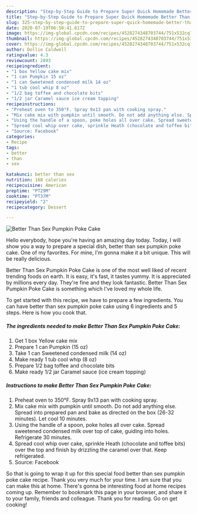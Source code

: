 ```yaml
---
description: "Step-by-Step Guide to Prepare Super Quick Homemade Better Than Sex Pumpkin Poke Cake"
title: "Step-by-Step Guide to Prepare Super Quick Homemade Better Than Sex Pumpkin Poke Cake"
slug: 325-step-by-step-guide-to-prepare-super-quick-homemade-better-than-sex-pumpkin-poke-cake
date: 2020-07-19T06:50:41.617Z
image: https://img-global.cpcdn.com/recipes/4528274348703744/751x532cq70/better-than-sex-pumpkin-poke-cake-recipe-main-photo.jpg
thumbnail: https://img-global.cpcdn.com/recipes/4528274348703744/751x532cq70/better-than-sex-pumpkin-poke-cake-recipe-main-photo.jpg
cover: https://img-global.cpcdn.com/recipes/4528274348703744/751x532cq70/better-than-sex-pumpkin-poke-cake-recipe-main-photo.jpg
author: Dollie Caldwell
ratingvalue: 4.3
reviewcount: 2893
recipeingredient:
- "1 box Yellow cake mix"
- "1 can Pumpkin 15 oz"
- "1 can Sweetened condensed milk 14 oz"
- "1 tub cool whip 8 oz"
- "1/2 bag toffee and chocolate bits"
- "1/2 jar Caramel sauce ice cream topping"
recipeinstructions:
- "Preheat oven to 350°F. Spray 9x13 pan with cooking spray."
- "Mix cake mix with pumpkin until smooth. Do not add anything else. Spread into prepared pan and bake as directed on the box (26-32 minutes). Let cool 10 minutes."
- "Using the handle of a spoon, poke holes all over cake. Spread sweetened condensed milk over top of cake, guiding into holes. Refrigerate 30 minutes."
- "Spread cool whip over cake, sprinkle Heath (chocolate and toffee bits) over the top and finish by drizzling the caramel over that. Keep refrigerated."
- "Source: Facebook"
categories:
- Recipe
tags:
- better
- than
- sex

katakunci: better than sex 
nutrition: 168 calories
recipecuisine: American
preptime: "PT29M"
cooktime: "PT37M"
recipeyield: "2"
recipecategory: Dessert

---
```



![Better Than Sex Pumpkin Poke Cake](https://img-global.cpcdn.com/recipes/4528274348703744/751x532cq70/better-than-sex-pumpkin-poke-cake-recipe-main-photo.jpg)

Hello everybody, hope you're having an amazing day today. Today, I will show you a way to prepare a special dish, better than sex pumpkin poke cake. One of my favorites. For mine, I'm gonna make it a bit unique. This will be really delicious.

Better Than Sex Pumpkin Poke Cake is one of the most well liked of recent trending foods on earth. It is easy, it's fast, it tastes yummy. It is appreciated by millions every day. They're fine and they look fantastic. Better Than Sex Pumpkin Poke Cake is something which I've loved my whole life.




To get started with this recipe, we have to prepare a few ingredients. You can have better than sex pumpkin poke cake using 6 ingredients and 5 steps. Here is how you cook that.

<!--inarticleads1-->

##### The ingredients needed to make Better Than Sex Pumpkin Poke Cake:

1. Get 1 box Yellow cake mix
1. Prepare 1 can Pumpkin (15 oz)
1. Take 1 can Sweetened condensed milk (14 oz)
1. Make ready 1 tub cool whip (8 oz)
1. Prepare 1/2 bag toffee and chocolate bits
1. Make ready 1/2 jar Caramel sauce (ice cream topping)




<!--inarticleads2-->

##### Instructions to make Better Than Sex Pumpkin Poke Cake:

1. Preheat oven to 350°F. Spray 9x13 pan with cooking spray.
1. Mix cake mix with pumpkin until smooth. Do not add anything else. Spread into prepared pan and bake as directed on the box (26-32 minutes). Let cool 10 minutes.
1. Using the handle of a spoon, poke holes all over cake. Spread sweetened condensed milk over top of cake, guiding into holes. Refrigerate 30 minutes.
1. Spread cool whip over cake, sprinkle Heath (chocolate and toffee bits) over the top and finish by drizzling the caramel over that. Keep refrigerated.
1. Source: Facebook




So that is going to wrap it up for this special food better than sex pumpkin poke cake recipe. Thank you very much for your time. I am sure that you can make this at home. There's gonna be interesting food at home recipes coming up. Remember to bookmark this page in your browser, and share it to your family, friends and colleague. Thank you for reading. Go on get cooking!
